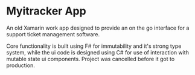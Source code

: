# Myitracker App
An old Xamarin work app designed to provide an on the go interface for a support ticket management software.

Core functionality is built using F# for immutability and it's strong type system, while the ui code is designed using C# for use of interaction with mutable state ui components.
Project was cancelled before it got to production.
